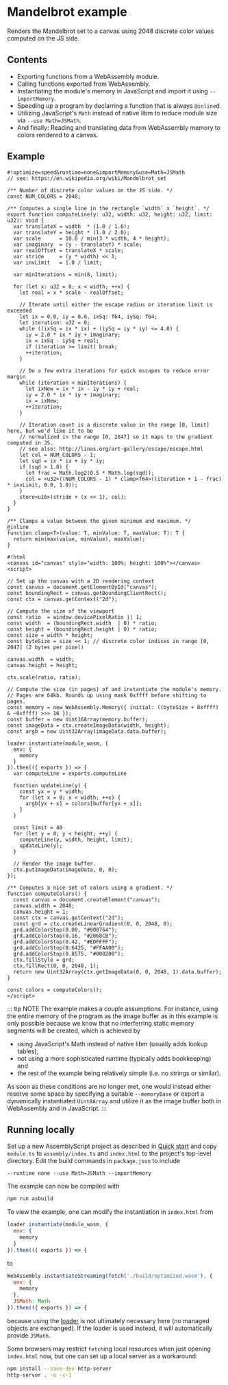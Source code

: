 # Mandelbrot example

Renders the Mandelbrot set to a canvas using 2048 discrete color values computed on the JS side.

## Contents

* Exporting functions from a WebAssembly module.
* Calling functions exported from WebAssembly.
* Instantiating the module's memory in JavaScript and import it using `--importMemory`.
* Speeding up a program by declarring a function that is always `@inline`d.
* Utilizing JavaScript's `Math` instead of native libm to reduce module size via `--use Math=JSMath`.
* And finally: Reading and translating data from WebAssembly memory to colors rendered to a canvas.

## Example

```editor
#!optimize=speed&runtime=none&importMemory&use=Math=JSMath
// see: https://en.wikipedia.org/wiki/Mandelbrot_set

/** Number of discrete color values on the JS side. */
const NUM_COLORS = 2048;

/** Computes a single line in the rectangle `width` x `height`. */
export function computeLine(y: u32, width: u32, height: u32, limit: u32): void {
  var translateX = width  * (1.0 / 1.6);
  var translateY = height * (1.0 / 2.0);
  var scale      = 10.0 / min(3 * width, 4 * height);
  var imaginary  = (y - translateY) * scale;
  var realOffset = translateX * scale;
  var stride     = (y * width) << 1;
  var invLimit   = 1.0 / limit;

  var minIterations = min(8, limit);

  for (let x: u32 = 0; x < width; ++x) {
    let real = x * scale - realOffset;

    // Iterate until either the escape radius or iteration limit is exceeded
    let ix = 0.0, iy = 0.0, ixSq: f64, iySq: f64;
    let iteration: u32 = 0;
    while ((ixSq = ix * ix) + (iySq = iy * iy) <= 4.0) {
      iy = 2.0 * ix * iy + imaginary;
      ix = ixSq - iySq + real;
      if (iteration >= limit) break;
      ++iteration;
    }

    // Do a few extra iterations for quick escapes to reduce error margin
    while (iteration < minIterations) {
      let ixNew = ix * ix - iy * iy + real;
      iy = 2.0 * ix * iy + imaginary;
      ix = ixNew;
      ++iteration;
    }

    // Iteration count is a discrete value in the range [0, limit] here, but we'd like it to be
    // normalized in the range [0, 2047] so it maps to the gradient computed in JS.
    // see also: http://linas.org/art-gallery/escape/escape.html
    let col = NUM_COLORS - 1;
    let sqd = ix * ix + iy * iy;
    if (sqd > 1.0) {
      let frac = Math.log2(0.5 * Math.log(sqd));
      col = <u32>((NUM_COLORS - 1) * clamp<f64>((iteration + 1 - frac) * invLimit, 0.0, 1.0));
    }
    store<u16>(stride + (x << 1), col);
  }
}

/** Clamps a value between the given minimum and maximum. */
@inline
function clamp<T>(value: T, minValue: T, maxValue: T): T {
  return min(max(value, minValue), maxValue);
}

#!html
<canvas id="canvas" style="width: 100%; height: 100%"></canvas>
<script>

// Set up the canvas with a 2D rendering context
const canvas = document.getElementById("canvas");
const boundingRect = canvas.getBoundingClientRect();
const ctx = canvas.getContext("2d");

// Compute the size of the viewport
const ratio  = window.devicePixelRatio || 1;
const width  = (boundingRect.width  | 0) * ratio;
const height = (boundingRect.height | 0) * ratio;
const size = width * height;
const byteSize = size << 1; // discrete color indices in range [0, 2047] (2 bytes per pixel)

canvas.width  = width;
canvas.height = height;

ctx.scale(ratio, ratio);

// Compute the size (in pages) of and instantiate the module's memory.
// Pages are 64kb. Rounds up using mask 0xffff before shifting to pages.
const memory = new WebAssembly.Memory({ initial: ((byteSize + 0xffff) & ~0xffff) >>> 16 });
const buffer = new Uint16Array(memory.buffer);
const imageData = ctx.createImageData(width, height);
const argb = new Uint32Array(imageData.data.buffer);

loader.instantiate(module_wasm, {
  env: {
    memory
  }
}).then(({ exports }) => {
  var computeLine = exports.computeLine

  function updateLine(y) {
    const yx = y * width;
    for (let x = 0; x < width; ++x) {
      argb[yx + x] = colors[buffer[yx + x]];
    }
  }

  const limit = 40
  for (let y = 0; y < height; ++y) {
    computeLine(y, width, height, limit);
    updateLine(y);
  }

  // Render the image buffer.
  ctx.putImageData(imageData, 0, 0);
});

/** Computes a nice set of colors using a gradient. */
function computeColors() {
  const canvas = document.createElement("canvas");
  canvas.width = 2048;
  canvas.height = 1;
  const ctx = canvas.getContext("2d");
  const grd = ctx.createLinearGradient(0, 0, 2048, 0);
  grd.addColorStop(0.00, "#000764");
  grd.addColorStop(0.16, "#2068CB");
  grd.addColorStop(0.42, "#EDFFFF");
  grd.addColorStop(0.6425, "#FFAA00");
  grd.addColorStop(0.8575, "#000200");
  ctx.fillStyle = grd;
  ctx.fillRect(0, 0, 2048, 1);
  return new Uint32Array(ctx.getImageData(0, 0, 2048, 1).data.buffer);
}

const colors = computeColors();
</script>
```

::: tip NOTE
The example makes a couple assumptions. For instance, using the entire memory of the program as the image buffer as in this example is only possible because we know that no interferring static memory segments will be created, which is achieved by

* using JavaScript's Math instead of native libm (usually adds lookup tables),
* not using a more sophisticated runtime (typically adds bookkeeping) and
* the rest of the example being relatively simple (i.e. no strings or similar).

As soon as these conditions are no longer met, one would instead either reserve some space by specifying a suitable `--memoryBase` or export a dynamically instantiated `Uint8Array` and utilize it as the image buffer both in WebAssembly and in JavaScript.
:::

## Running locally

Set up a new AssemblyScript project as described in [Quick start](http://localhost:8080/quick-start.html) and copy `module.ts` to `assembly/index.ts` and `index.html` to the project's top-level directory. Edit the build commands in `package.json` to include

```
--runtime none --use Math=JSMath --importMemory
```

The example can now be compiled with

```sh
npm run asbuild
```

To view the example, one can modify the instantiation in `index.html` from

```js
loader.instantiate(module_wasm, {
  env: {
    memory
  }
}).then(({ exports }) => {
```

to

```js
WebAssembly.instantiateStreaming(fetch('./build/optimized.wasm'), {
  env: {
    memory
  },
  JSMath: Math
}).then(({ exports }) => {
```

because using the [loader](../loader.html) is not ultimately necessary here (no managed objects are exchanged). If the loader is used instead, it will automatically provide `JSMath`.

Some browsers may restrict `fetch`ing local resources when just opening `index.html` now, but one can set up a local server as a workaround:

```sh
npm install --save-dev http-server
http-server . -o -c-1
```
